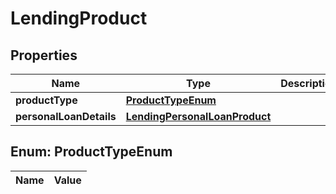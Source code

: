 

# LendingProduct

## Properties

Name | Type | Description | Notes
------------ | ------------- | ------------- | -------------
**productType** | [**ProductTypeEnum**](#ProductTypeEnum) |  | 
**personalLoanDetails** | [**LendingPersonalLoanProduct**](LendingPersonalLoanProduct.md) |  |  [optional]


## Enum: ProductTypeEnum

Name | Value
---- | -----




